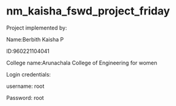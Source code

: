 # nm_kaisha_fswd_project_friday
Project implemented by:

Name:Berbith Kaisha P

ID:960221104041

College name:Arunachala College of Engineering for women

Login credentials:

username: root

Password: root
